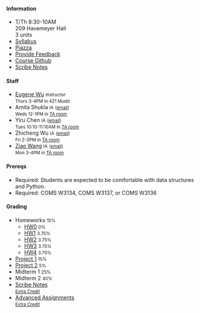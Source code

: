#### Information 

* T/Th 8:30-10AM    
  209 Havemeyer Hall    
  3 units
* [Syllabus](./syllabus)
* [Piazza](https://piazza.com/columbia/spring2019/databasesw4111/)
* [Provide Feedback](https://goo.gl/forms/QIfWsPnwu3YHtamk1)
* [Course Github](http://github.com/w4111)
* [Scribe Notes](https://github.com/w4111/scribenotes/wiki)    

#### Staff


* [Eugene Wu](http://www.eugenewu.net) <small>Instructor</small>   
  <small>Thurs 3-4PM in 421 Mudd</small>
* Amita Shukla <small>IA</small> <small>([email](mailto:ajs2349@columbia.edu))</small><br>
  <small>Weds 12-1PM in [TA room](https://ia.cs.columbia.edu/tamap.shtml)</small>
* Yiru Chen <small>IA</small> <small>([email](mailto:yiru.chen@columbia.edu))</small><br>
  <small>Tues 10:10-11:10AM in [TA room](https://ia.cs.columbia.edu/tamap.shtml)</small>
* Zhicheng Wu <small>IA</small> <small>([email](mailto:zw2497@columbia.edu))</small><br>
  <small>Fri 2-3PM in [TA room](https://ia.cs.columbia.edu/tamap.shtml)</small>
* [Ziao Wang](http://ziaowang.me) <small>IA</small> <small>([email](mailto:zw2498@columbia.edu))</small><br>
  <small>Mon 3-4PM in [TA room](https://ia.cs.columbia.edu/tamap.shtml)</small>



#### Prereqs

* Required: Students are expected to be comfortable with data structures and Python.
* Required: COMS W3134, COMS W3137, or COMS W3136  

#### Grading

* Homeworks <small>15%</small>
  * [HW0](https://github.com/w4111/hw0) <small>0%</small>
  * [HW1](https://github.com/w4111/hw1) <small>3.75%</small>
  * [HW2](https://github.com/w4111/hw2) <small>3.75%</small>
  * [HW3](https://github.com/w4111/hw3) <small>3.75%</small>
  * [HW4](https://github.com/w4111/hw4) <small>3.75%</small>
* [Project 1](https://github.com/w4111/project1) <small>15%</small>
* [Project 2](https://github.com/w4111/project2) <small>5%</small>
* Midterm 1 <small>25%</small>
* Midterm 2 <small>40%</small>
* [Scribe Notes](https://github.com/w4111/scribenotes/wiki)    
  <small>[Extra Credit](./syllabus#ec)</small>
* [Advanced Assignments](https://github.com/w4111/advanced-public)  
  <small>[Extra Credit](./syllabus#ec)</small>

